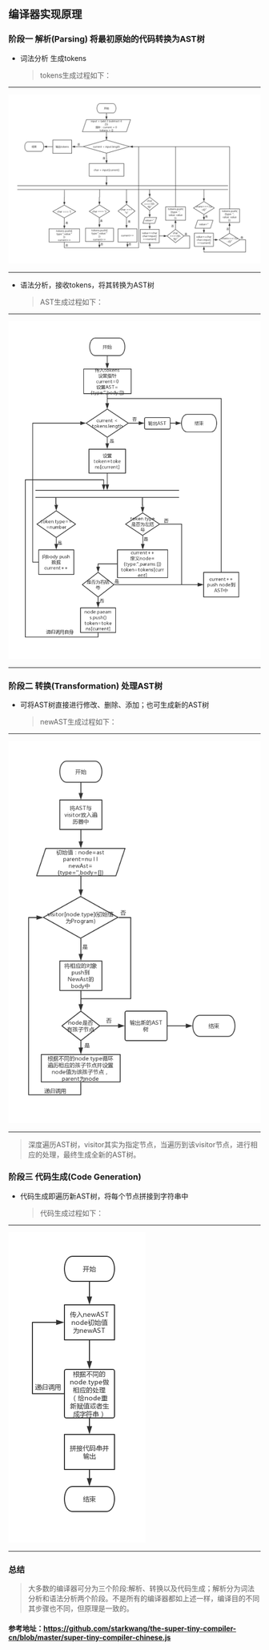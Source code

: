 ## 编译器实现原理

### 阶段一 解析(Parsing) 将最初原始的代码转换为AST树

* 词法分析 生成tokens

  > tokens生成过程如下：
---

![图片](./images/词法分析tokens生成.png)

---

* 语法分析，接收tokens，将其转换为AST树

  > AST生成过程如下：
---

![图片](./images/tokens转换为AST树.png)

---

### 阶段二 转换(Transformation) 处理AST树

* 可将AST树直接进行修改、删除、添加；也可生成新的AST树

  > newAST生成过程如下：

---

![图片](./images/转换AST树.png)

---
  
  > 深度遍历AST树，visitor其实为指定节点，当遍历到该visitor节点，进行相应的处理，最终生成全新的AST树。

### 阶段三 代码生成(Code Generation) 

* 代码生成即遍历新AST树，将每个节点拼接到字符串中

  > 代码生成过程如下：

---

![图片](./images/代码生成器.png)

---

### 总结

> 大多数的编译器可分为三个阶段:解析、转换以及代码生成；解析分为词法分析和语法分析两个阶段。不是所有的编译器都如上述一样，编译目的不同其步骤也不同，但原理是一致的。

#### 参考地址：https://github.com/starkwang/the-super-tiny-compiler-cn/blob/master/super-tiny-compiler-chinese.js
